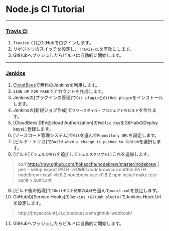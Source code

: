 Node.js CI Tutorial
===================

---

### [Travis CI](http://travis-ci.org/)

1. `Travice CI`にGitHubでログインします。
2. リポジトリのスイッチを設定し、`Travis-ci`を有効にします。
3. GitHubへプッシュしたらビルドは自動的に開始します。

---

### [Jenkins](https://jenkins-ci.org/)

1. [CloudBees](http://www.cloudbees.com/)で無料のJenkinsを利用します。
2. `SIGN UP FOR FREE`でアカウントを作成します。
3. Jenkinsの[プラグインの管理]で`Git plugin`と`GitHub plugin`をインストールします。
4. Jenkinsの[新規ジョブ作成]で`フリースタイル・プロジェクトのビルド`を作ります。
5. [CloudBees DEV@cloud Authorization]の`Public Key`をGitHubのDeploy keysに登録します。
6. [ソースコード管理システム]で`Git`を選んで`Repository URL`を設定します。
7. [ビルド・トリガ]で`Build when a change is pushed to GitHub`を選択します。
8. [ビルド]で`シェルの実行`を追加して`シェルスクリプト`にこれを追加します。
  > curl https://raw.github.com/hokaccha/nodebrew/master/nodebrew | perl - setup
  > export PATH=$HOME/.nodebrew/current/bin:$PATH
  > nodebrew install v0.8.2
  > nodebrew use v0.8.2
  > npm install
  > make test-xunit > xunit.xml
9. [ビルド後の処理]で`JUnitテスト結果の集計`を選んで`xunit.xml`を設定します。
10. GitHubの[Service Hooks]の`Jenkins (GitHub plugin)`でJenkins Hook Urlを設定します。
  > http://[myaccount].ci.cloudbees.com/github-webhook/
11. GitHubへプッシュしたらビルドは自動的に開始します。
